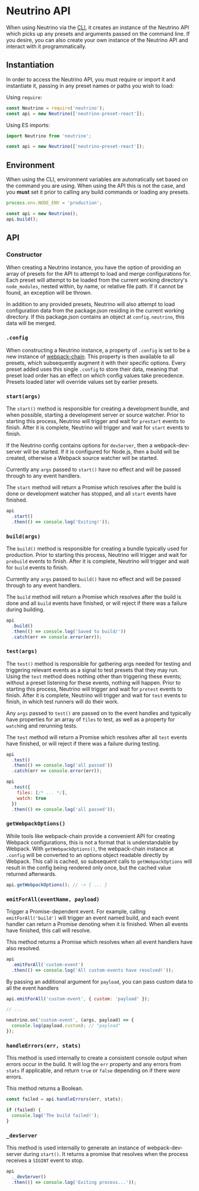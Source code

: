 # Neutrino API

When using Neutrino via the [CLI](/cli/README.md), it creates an instance of the Neutrino API which picks up
any presets and arguments passed on the command line. If you desire, you can also create your own
instance of the Neutrino API and interact with it programmatically.

## Instantiation

In order to access the Neutrino API, you must require or import it and instantiate it, passing in any
preset names or paths you wish to load:

Using `require`:

```js
const Neutrino = require('neutrino');
const api = new Neutrino(['neutrino-preset-react']);
```

Using ES imports:

```js
import Neutrino from 'neutrino';

const api = new Neutrino(['neutrino-preset-react']);
```

## Environment

When using the CLI, environment variables are automatically set based on the command you are using.
When using the API this is not the case, and you **must** set it prior to calling any build commands or
loading any presets.

```js
process.env.NODE_ENV = 'production';

const api = new Neutrino();
api.build();
```

## API

### Constructor

When creating a Neutrino instance, you have the option of providing an array of presets for the API to attempt
to load and merge configurations for. Each preset will attempt to be loaded from the current working directory's
`node_modules`, nested within, by name, or relative file path. If it cannot be found, an exception will be thrown.

In addition to any provided presets, Neutrino will also attempt to load configuration data from the package.json
residing in the current working directory. If this package.json contains an object at `config.neutrino`, this data
will be merged.

### `.config`

When constructing a Neutrino instance, a property of `.config` is set to be a new instance of
[webpack-chain](https://github.com/mozilla-neutrino/webpack-chain/tree/v1.4.3). This property is then available to all presets, which
subsequently augment it with their specific options. Every preset added uses this single `.config` to store their data,
meaning that preset load order has an effect on which config values take precedence. Presets loaded later will override
values set by earlier presets.

### `start(args)`

The `start()` method is responsible for creating a development bundle, and when possible, starting a development
server or source watcher. Prior to starting this process, Neutrino will trigger and wait for `prestart` events to
finish. After it is complete, Neutrino will trigger and wait for `start` events to finish.

If the Neutrino config contains options for `devServer`, then a webpack-dev-server will be started. If it is
configured for Node.js, then a build will be created, otherwise a Webpack source watcher will be started.

Currently any `args` passed to `start()` have no effect and will be passed through to any event handlers.

The `start` method will return a Promise which resolves after the build is done or development watcher has stopped,
and all `start` events have finished.

```js
api
  .start()
  .then(() => console.log('Exiting!'));
```

### `build(args)`

The `build()` method is responsible for creating a bundle typically used for production. Prior to starting this process,
Neutrino will trigger and wait for `prebuild` events to finish. After it is complete, Neutrino will trigger and wait for
`build` events to finish.

Currently any `args` passed to `build()` have no effect and will be passed through to any event handlers.

The `build` method will return a Promise which resolves after the build is done and all `build` events have finished, or
will reject if there was a failure during building.

```js
api
  .build()
  .then(() => console.log('Saved to build/'))
  .catch(err => console.error(err));
```

### `test(args)`

The `test()` method is responsible for gathering args needed for testing and triggering relevant events as a signal to
test presets that they may run. Using the `test` method does nothing other than triggering these events; without a
preset listening for these events, nothing will happen. Prior to starting this process, Neutrino will trigger and wait
for `pretest` events to finish. After it is complete, Neutrino will trigger and wait for
`test` events to finish, in which test runners will do their work.

Any `args` passed to `test()` are passed on to the event handles and typically have properties for an array of
`files` to test, as well as a property for `watch`ing and rerunning tests.

The `test` method will return a Promise which resolves after all `test` events have finished, or
will reject if there was a failure during testing.

```js
api
  .test()
  .then(() => console.log('all passed'))
  .catch(err => console.error(err));

api
  .test({
    files: [/* ... */],
    watch: true
  })
  .then(() => console.log('all passed'));
```

### `getWebpackOptions()`

While tools like webpack-chain provide a convenient API for creating Webpack configurations, this is not a format that
is understandable by Webpack. With `getWebpackOptions()`, the webpack-chain instance at `.config` will be converted to
an options object readable directly by Webpack. This call is cached, so subsequent calls to `getWebpackOptions` will
result in the config being rendered only once, but the cached value returned afterwards.

```js
api.getWebpackOptions(); // -> { ... }
```

### `emitForAll(eventName, payload)`

Trigger a Promise-dependent event. For example, calling `emitForAll('build')` will trigger an event named build, and
each event handler can return a Promise denoting when it is finished. When all events have finished, this call will
resolve.

This method returns a Promise which resolves when all event handlers have also resolved.

```js
api
  .emitForAll('custom-event')
  .then(() => console.log('All custom-events have resolved!'));
```

By passing an additional argument for `payload`, you can pass custom data to all the event handlers

```js
api.emitForAll('custom-event', { custom: 'payload' });

// ...

neutrino.on('custom-event', (args, payload) => {
  console.log(payload.custom); // "payload"
});

```

### `handleErrors(err, stats)`

This method is used internally to create a consistent console output when errors occur in the build. It will
log the `err` property and any errors from `stats` if applicable, and return `true` or `false` depending on if there
_were_ errors.

This method returns a Boolean.

```js
const failed = api.handleErrors(err, stats);

if (failed) {
  console.log('The build failed!');
}
```

### `_devServer`

This method is used internally to generate an instance of webpack-dev-server during `start()`. It returns a promise that
resolves when the process receives a `SIGINT` event to stop.

```js
api
  ._devServer()
  .then(() => console.log('Exiting process...'));
```
